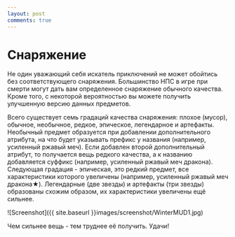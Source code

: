 ```yaml
---
layout: post
comments: true
---
```


# Снаряжение

Не один уважающий себя искатель приключений не может обойтись без соответствующего снаряжения. Большинство НПС в игре при смерти могут дать вам определенное снаряжение обычного качества. Кроме того, с некоторой вероятностью вы можете получить улучшенную версию данных предметов.

Всего существует семь градаций качества снаряжения: плохое (мусор), обычное, необычное, редкое, эпическое, легендарное и артефакты. Необычный предмет образуется при добавлении дополнительного атрибута, на что будет указывать префикс у названия (например, усиленный ржавый меч). Если добавлен второй дополнительный атрибут, то получается вещь редкого качества, а к названию добавляется суффикс (например, усиленный ржавый меч дракона). Следующая градация - эпическая, это редкий предмет, все характеристики которого увеличены (например, усиленный ржавый меч дракона★). Легендарные (две звезды) и артефакты (три звезды) образованы схожим образом, их характеристики увеличены ещё сильнее.

![Screenshot]({{ site.baseurl }}images/screenshot/WinterMUD1.jpg)

Чем сильнее вещь - тем труднее её получить. Удачи!